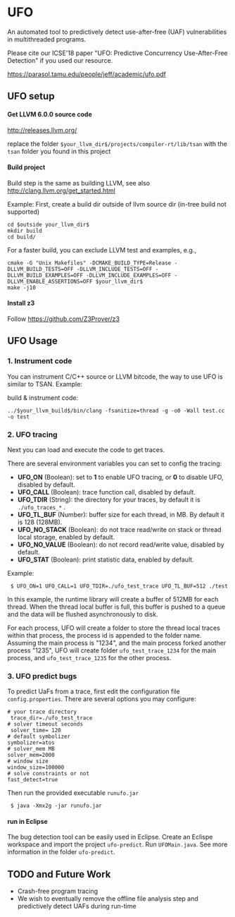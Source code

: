 # UFO

An automated tool to predictively detect use-after-free (UAF) vulnerabilities in multithreaded programs.

Please cite our ICSE'18 paper "UFO: Predictive Concurrency Use-After-Free Detection" if you used our resource.

https://parasol.tamu.edu/people/jeff/academic/ufo.pdf



## UFO setup

#### Get LLVM 6.0.0 source code

http://releases.llvm.org/

replace the folder `$your_llvm_dir$/projects/compiler-rt/lib/tsan` with the `tsan` folder you found in this project

#### Build project

Build step is the same as building LLVM, see also http://clang.llvm.org/get_started.html

Example:
First, create a build dir outside of llvm source dir (in-tree build not supported)
```
cd $outside your_llvm_dir$
mkdir build
cd build/
```

For a faster build, you can exclude LLVM test and examples, e.g.,
```
cmake -G "Unix Makefiles" -DCMAKE_BUILD_TYPE=Release -DLLVM_BUILD_TESTS=OFF -DLLVM_INCLUDE_TESTS=OFF -DLLVM_BUILD_EXAMPLES=OFF -DLLVM_INCLUDE_EXAMPLES=OFF -DLLVM_ENABLE_ASSERTIONS=OFF $your_llvm_dir$
make -j10
```

#### Install z3 

Follow https://github.com/Z3Prover/z3



## UFO Usage

### 1. Instrument code

You can instrument C/C++ source or LLVM bitcode, the way to use UFO is similar to TSAN.
Example:

build & instrument code:

```../$your_llvm_build$/bin/clang -fsanitize=thread -g -o0 -Wall test.cc -o test```

### 2. UFO tracing

Next you can load and execute the code to get traces.

There are several environment variables you can set to config the tracing:

- **UFO_ON** (Boolean): set to __1__ to enable UFO tracing, or __0__ to disable UFO, disabled by default. 
- **UFO_CALL** (Boolean): trace function call, disabled by default.
- **UFO_TDIR** (String): the directory for your traces, by default it is ```./ufo_traces_*``` .
- **UFO_TL_BUF** (Number): buffer size for each thread, in MB. By default it is 128 (128MB).
- **UFO_NO_STACK** (Boolean): do not trace read/write on stack or thread local storage, enabled by default.
- **UFO_NO_VALUE** (Boolean): do not record read/write value, disabled by default.
- **UFO_STAT** (Boolean): print statistic data, enabled by default.

Example:
```
 $ UFO_ON=1 UFO_CALL=1 UFO_TDIR=./ufo_test_trace UFO_TL_BUF=512 ./test
```
In this example, the runtime library will create a buffer of 512MB for each thread.
When the thread local buffer is full, this buffer is pushed to a queue and the data will be flushed asynchronously to disk.

For each process, UFO will create a folder to store the thread local traces within that process, the process id is appended to the folder name. Assuming the main process is "1234", and the main process forked another process "1235",
UFO will create folder `ufo_test_trace_1234` for the main process, and `ufo_test_trace_1235` for the other process.

### 3. UFO predict bugs

To predict UaFs from a trace, first edit the configuration file `config.properties`. There are several options you may configure:

```
# your trace directory
 trace_dir=./ufo_test_trace 
# solver timeout seconds
 solver_time= 120
# default symbolizer
symbolizer=atos
# solver_mem MB
solver_mem=2000
# window size
window_size=100000
# solve constraints or not
fast_detect=true
```

Then run the provided executable `runufo.jar`
```
 $ java -Xmx2g -jar runufo.jar
```

#### run in Eclipse
The bug detection tool can be easily used in Eclipse. Create an Eclispe workspace and import the project `ufo-predict`. Run `UFOMain.java`. See more information in the folder `ufo-predict`.

## TODO and Future Work
- Crash-free program tracing
- We wish to eventually remove the offline file analysis step and predictively detect UAFs during run-time 
